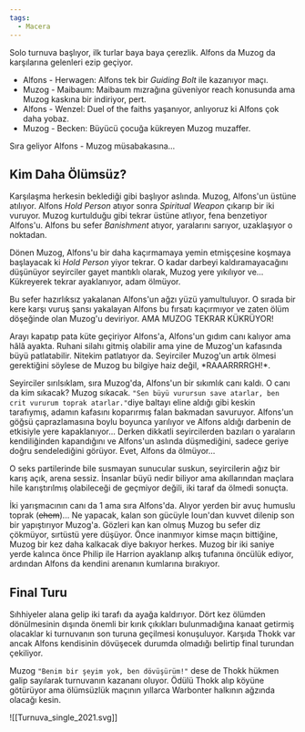 ```yaml
---  
tags:  
  - Macera  
---  
```

  
Solo turnuva başlıyor, ilk turlar baya baya çerezlik. Alfons da Muzog da karşılarına gelenleri ezip geçiyor.  
  
- Alfons - Herwagen: Alfons tek bir *Guiding Bolt* ile kazanıyor maçı.  
- Muzog - Maibaum: Maibaum mızrağına güveniyor reach konusunda ama Muzog kaskına bir indiriyor, pert.  
- Alfons - Wenzel: Duel of the faiths yaşanıyor, anlıyoruz ki Alfons çok daha yobaz.  
- Muzog - Becken: Büyücü çocuğa kükreyen Muzog muzaffer.  
  
Sıra geliyor Alfons - Muzog müsabakasına...  
  
## Kim Daha Ölümsüz?  
  
Karşılaşma herkesin beklediği gibi başlıyor aslında. Muzog, Alfons'un üstüne atılıyor. Alfons *Hold Person* atıyor sonra *Spiritual Weapon* çıkarıp bir iki vuruyor. Muzog kurtulduğu gibi tekrar üstüne atlıyor, fena benzetiyor Alfons'u. Alfons bu sefer *Banishment* atıyor, yaralarını sarıyor, uzaklaşıyor o noktadan.  
  
Dönen Muzog, Alfons'u bir daha kaçırmamaya yemin etmişçesine koşmaya başlayacak ki *Hold Person* yiyor tekrar. O kadar darbeyi kaldıramayacağını düşünüyor seyirciler gayet mantıklı olarak, Muzog yere yıkılıyor ve... Kükreyerek tekrar ayaklanıyor, adam ölmüyor.  
  
Bu sefer hazırlıksız yakalanan Alfons'un ağzı yüzü yamultuluyor. O sırada bir kere karşı vuruş şansı yakalayan Alfons bu fırsatı kaçırmıyor ve zaten ölüm döşeğinde olan Muzog'u deviriyor. AMA MUZOG TEKRAR KÜKRÜYOR!  
  
Arayı kapatıp pata küte geçiriyor Alfons'a, Alfons'un gıdım canı kalıyor ama hâlâ ayakta. Ruhani silahı gitmiş olabilir ama yine de Muzog'un kafasında büyü patlatabilir. Nitekim patlatıyor da. Seyirciler Muzog'un artık ölmesi gerektiğini söylese de Muzog bu bilgiye haiz değil, \*RAAARRRRGH!\*.  
  
Seyirciler sırılsıklam, sıra Muzog'da, Alfons'un bir sıkımlık canı kaldı. O canı da kim sıkacak? Muzog sıkacak. `"Sen büyü vurursun save atarlar, ben crit vururum toprak atarlar."`diye baltayı eline aldığı gibi keskin tarafıymış, adamın kafasını koparırmış falan bakmadan savuruyor. Alfons'un göğsü çaprazlamasına boylu boyunca yarılıyor ve Alfons aldığı darbenin de etkisiyle yere kapaklanıyor... Derken dikkatli seyircilerden bazıları o yaraların kendiliğinden kapandığını ve Alfons'un aslında düşmediğini, sadece geriye doğru sendelediğini görüyor. Evet, Alfons da ölmüyor...  
  
O seks partilerinde bile susmayan sunucular suskun, seyircilerin ağız bir karış açık, arena sessiz. İnsanlar büyü nedir biliyor ama akıllarından maçlara hile karıştırılmış olabileceği de geçmiyor değili, iki taraf da ölmedi sonuçta.  
  
İki yarışmacının canı da 1 ama sıra Alfons'da. Alıyor yerden bir avuç humuslu toprak (~~ehem~~)... Ne yapacak, kalan son gücüyle Ioun'dan kuvvet dilenip son bir yapıştırıyor Muzog'a. Gözleri kan kan olmuş Muzog bu sefer diz çökmüyor, sırtüstü yere düşüyor. Önce inanmıyor kimse maçın bittiğine, Muzog bir kez daha kalkacak diye bakıyor herkes. Muzog bir iki saniye yerde kalınca önce Philip ile Harrion ayaklanıp alkış tufanına öncülük ediyor, ardından Alfons da kendini arenanın kumlarına bırakıyor.  
  
## Final Turu  
  
Sıhhiyeler alana gelip iki tarafı da ayağa kaldırıyor. Dört kez ölümden dönülmesinin dışında önemli bir kırık çıkıkları bulunmadığına kanaat getirmiş olacaklar ki turnuvanın son turuna geçilmesi konuşuluyor. Karşıda Thokk var ancak Alfons kendisinin dövüşecek durumda olmadığı belirtip final turundan çekiliyor.  
  
Muzog `"Benim bir şeyim yok, ben dövüşürüm!"` dese de Thokk hükmen galip sayılarak turnuvanın kazananı oluyor. Ödülü Thokk alıp köyüne götürüyor ama ölümsüzlük maçının yıllarca Warbonter halkının ağzında olacağı kesin.  
  
  
![[Turnuva_single_2021.svg]]